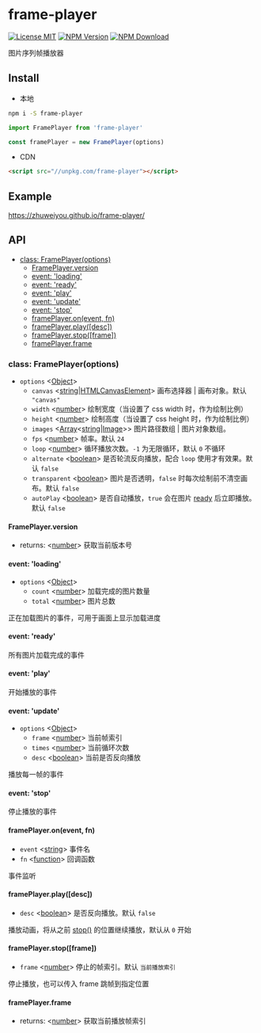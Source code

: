 # frame-player

[![License MIT](https://img.shields.io/npm/l/frame-player.svg)](https://github.com/zhuweiyou/frame-player/blob/master/LICENSE)
[![NPM Version](https://img.shields.io/npm/v/frame-player.svg)](https://www.npmjs.com/package/frame-player)
[![NPM Download](https://img.shields.io/npm/dt/frame-player.svg)](https://www.npmjs.com/package/frame-player)

图片序列帧播放器

## Install

- 本地
```bash
npm i -S frame-player
```

```js
import FramePlayer from 'frame-player'

const framePlayer = new FramePlayer(options)
```

- CDN
```html
<script src="//unpkg.com/frame-player"></script>
```

## Example

https://zhuweiyou.github.io/frame-player/

## API
- [class: FramePlayer(options)](#class-frameplayeroptions)
  - [FramePlayer.version](#frameplayerversion)
  - [event: 'loading'](#event-loading)
  - [event: 'ready'](#event-ready)
  - [event: 'play'](#event-play)
  - [event: 'update'](#event-update)
  - [event: 'stop'](#event-stop)
  - [framePlayer.on(event, fn)](#frameplayeronevent-fn)
  - [framePlayer.play([desc])](#frameplayerplaydesc)
  - [framePlayer.stop([frame])](#frameplayerstopframe)
  - [framePlayer.frame](#frameplayerframe)
  
### class: FramePlayer(options)
- `options` <[Object]> 
  - `canvas` <[string]|[HTMLCanvasElement]> 画布选择器 | 画布对象。默认 `"canvas"`
  - `width` <[number]> 绘制宽度（当设置了 css width 时，作为绘制比例）
  - `height` <[number]> 绘制高度（当设置了 css height 时，作为绘制比例）
  - `images` <[Array]<[string]|[Image]>> 图片路径数组 | 图片对象数组。
  - `fps` <[number]> 帧率。默认 `24`
  - `loop` <[number]> 循环播放次数。`-1` 为无限循环，默认 `0` 不循环
  - `alternate` <[boolean]> 是否轮流反向播放，配合 `loop` 使用才有效果。默认 `false`
  - `transparent` <[boolean]> 图片是否透明，`false` 时每次绘制前不清空画布。默认 `false`
  - `autoPlay` <[boolean]> 是否自动播放，`true` 会在图片 [ready](#event-ready) 后立即播放。默认 `false`

#### FramePlayer.version
- returns: <[number]> 获取当前版本号

#### event: 'loading'
- `options` <[Object]>
  - `count` <[number]> 加载完成的图片数量
  - `total` <[number]> 图片总数

正在加载图片的事件，可用于画面上显示加载进度

#### event: 'ready'
所有图片加载完成的事件

#### event: 'play'
开始播放的事件

#### event: 'update'
- `options` <[Object]>
  - `frame` <[number]> 当前帧索引
  - `times` <[number]> 当前循环次数
  - `desc` <[boolean]> 当前是否反向播放

播放每一帧的事件

#### event: 'stop'
停止播放的事件

#### framePlayer.on(event, fn)
- `event` <[string]> 事件名
- `fn` <[function]> 回调函数

事件监听

#### framePlayer.play([desc])
- `desc` <[boolean]> 是否反向播放。默认 `false`

播放动画，将从之前 [stop()](#frameplayerstopframe) 的位置继续播放，默认从 `0` 开始

#### framePlayer.stop([frame])
- `frame` <[number]> 停止的帧索引。默认 `当前播放索引`

停止播放，也可以传入 frame 跳帧到指定位置

#### framePlayer.frame
- returns: <[number]> 获取当前播放帧索引

[Object]: https://developer.mozilla.org/en-US/docs/Web/JavaScript/Reference/Global_Objects/Object "Object"
[string]: https://developer.mozilla.org/en-US/docs/Web/JavaScript/Data_structures#String_type "String"
[HTMLCanvasElement]: https://developer.mozilla.org/en-US/docs/Web/API/HTMLCanvasElement "HTMLCanvasElement"
[Image]: https://developer.mozilla.org/en-US/docs/Web/API/HTMLImageElement/image "Image"
[number]: https://developer.mozilla.org/en-US/docs/Web/JavaScript/Data_structures#Number_type "Number"
[Array]: https://developer.mozilla.org/en-US/docs/Web/JavaScript/Reference/Global_Objects/Array "Array"
[boolean]: https://developer.mozilla.org/en-US/docs/Web/JavaScript/Data_structures#Boolean_type "Boolean"
[function]: https://developer.mozilla.org/en-US/docs/Web/JavaScript/Reference/Global_Objects/Function "Function"

